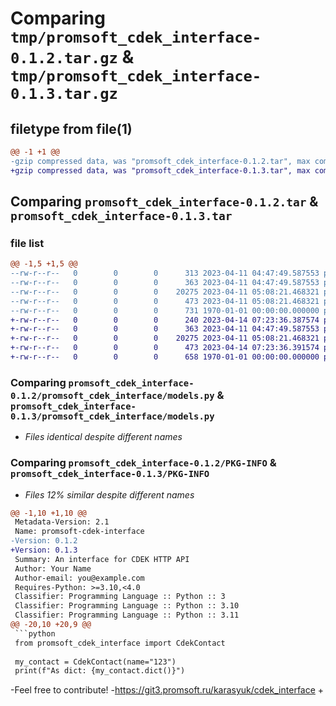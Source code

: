 # Comparing `tmp/promsoft_cdek_interface-0.1.2.tar.gz` & `tmp/promsoft_cdek_interface-0.1.3.tar.gz`

## filetype from file(1)

```diff
@@ -1 +1 @@
-gzip compressed data, was "promsoft_cdek_interface-0.1.2.tar", max compression
+gzip compressed data, was "promsoft_cdek_interface-0.1.3.tar", max compression
```

## Comparing `promsoft_cdek_interface-0.1.2.tar` & `promsoft_cdek_interface-0.1.3.tar`

### file list

```diff
@@ -1,5 +1,5 @@
--rw-r--r--   0        0        0      313 2023-04-11 04:47:49.587553 promsoft_cdek_interface-0.1.2/README.md
--rw-r--r--   0        0        0      363 2023-04-11 04:47:49.587553 promsoft_cdek_interface-0.1.2/promsoft_cdek_interface/__init__.py
--rw-r--r--   0        0        0    20275 2023-04-11 05:08:21.468321 promsoft_cdek_interface-0.1.2/promsoft_cdek_interface/models.py
--rw-r--r--   0        0        0      473 2023-04-11 05:08:21.468321 promsoft_cdek_interface-0.1.2/pyproject.toml
--rw-r--r--   0        0        0      731 1970-01-01 00:00:00.000000 promsoft_cdek_interface-0.1.2/PKG-INFO
+-rw-r--r--   0        0        0      240 2023-04-14 07:23:36.387574 promsoft_cdek_interface-0.1.3/README.md
+-rw-r--r--   0        0        0      363 2023-04-11 04:47:49.587553 promsoft_cdek_interface-0.1.3/promsoft_cdek_interface/__init__.py
+-rw-r--r--   0        0        0    20275 2023-04-11 05:08:21.468321 promsoft_cdek_interface-0.1.3/promsoft_cdek_interface/models.py
+-rw-r--r--   0        0        0      473 2023-04-14 07:23:36.391574 promsoft_cdek_interface-0.1.3/pyproject.toml
+-rw-r--r--   0        0        0      658 1970-01-01 00:00:00.000000 promsoft_cdek_interface-0.1.3/PKG-INFO
```

### Comparing `promsoft_cdek_interface-0.1.2/promsoft_cdek_interface/models.py` & `promsoft_cdek_interface-0.1.3/promsoft_cdek_interface/models.py`

 * *Files identical despite different names*

### Comparing `promsoft_cdek_interface-0.1.2/PKG-INFO` & `promsoft_cdek_interface-0.1.3/PKG-INFO`

 * *Files 12% similar despite different names*

```diff
@@ -1,10 +1,10 @@
 Metadata-Version: 2.1
 Name: promsoft-cdek-interface
-Version: 0.1.2
+Version: 0.1.3
 Summary: An interface for CDEK HTTP API
 Author: Your Name
 Author-email: you@example.com
 Requires-Python: >=3.10,<4.0
 Classifier: Programming Language :: Python :: 3
 Classifier: Programming Language :: Python :: 3.10
 Classifier: Programming Language :: Python :: 3.11
@@ -20,10 +20,9 @@
 ```python
 from promsoft_cdek_interface import CdekContact
 
 my_contact = CdekContact(name="123")
 print(f"As dict: {my_contact.dict()}")
 ```
 
-Feel free to contribute!
-https://git3.promsoft.ru/karasyuk/cdek_interface
+
```

